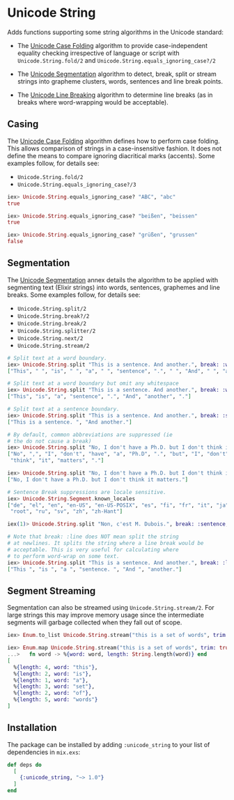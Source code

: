 # Unicode String

Adds functions supporting some string algorithms in the Unicode standard:

* The [Unicode Case Folding](https://www.unicode.org/versions/Unicode15.0.0/ch03.pdf) algorithm to provide case-independent equality checking irrespective of language or script with `Unicode.String.fold/2` and `Unicode.String.equals_ignoring_case?/2`

* The [Unicode Segmentation](https://unicode.org/reports/tr29/) algorithm to detect, break, split or stream strings into grapheme clusters, words, sentences and line break points.

* The [Unicode Line Breaking](https://www.unicode.org/reports/tr14/) algorithm to determine line breaks (as in breaks where word-wrapping would be acceptable).

## Casing

The [Unicode Case Folding](https://www.unicode.org/versions/Unicode15.0.0/ch03.pdf) algorithm defines how to perform case folding. This allows comparison of strings in a case-insensitive fashion. It does not define the means to compare ignoring diacritical marks (accents). Some examples follow, for details see:

* `Unicode.String.fold/2`
* `Unicode.String.equals_ignoring_case?/3`

```elixir
iex> Unicode.String.equals_ignoring_case? "ABC", "abc"
true

iex> Unicode.String.equals_ignoring_case? "beißen", "beissen"
true

iex> Unicode.String.equals_ignoring_case? "grüßen", "grussen"
false
```
## Segmentation

The [Unicode Segmentation](https://unicode.org/reports/tr29/) annex details the algorithm to be applied with segmenting text (Elixir strings) into words, sentences, graphemes and line breaks. Some examples follow, for details see:

* `Unicode.String.split/2`
* `Unicode.String.break?/2`
* `Unicode.String.break/2`
* `Unicode.String.splitter/2`
* `Unicode.String.next/2`
* `Unicode.String.stream/2`

```elixir
# Split text at a word boundary.
iex> Unicode.String.split "This is a sentence. And another.", break: :word
["This", " ", "is", " ", "a", " ", "sentence", ".", " ", "And", " ", "another", "."]

# Split text at a word boundary but omit any whitespace
iex> Unicode.String.split "This is a sentence. And another.", break: :word, trim: true
["This", "is", "a", "sentence", ".", "And", "another", "."]

# Split text at a sentence boundary.
iex> Unicode.String.split "This is a sentence. And another.", break: :sentence
["This is a sentence. ", "And another."]

# By default, common abbreviations are suppressed (ie
# the do not cause a break)
iex> Unicode.String.split "No, I don't have a Ph.D. but I don't think it matters.", break: :word, trim: true
["No", ",", "I", "don't", "have", "a", "Ph.D", ".", "but", "I", "don't",
 "think", "it", "matters", "."]

iex> Unicode.String.split "No, I don't have a Ph.D. but I don't think it matters.", break: :sentence, trim: true
["No, I don't have a Ph.D. but I don't think it matters."]

# Sentence Break suppressions are locale sensitive.
iex> Unicode.String.Segment.known_locales
["de", "el", "en", "en-US", "en-US-POSIX", "es", "fi", "fr", "it", "ja", "pt",
 "root", "ru", "sv", "zh", "zh-Hant"]

iex(1)> Unicode.String.split "Non, c'est M. Dubois.", break: :sentence, trim: true, locale: "fr"    ["Non, c'est M. Dubois."]

# Note that break: :line does NOT mean split the string
# at newlines. It splits the string where a line break would be
# acceptable. This is very useful for calculating where
# to perform word-wrap on some text.
iex> Unicode.String.split "This is a sentence. And another.", break: :line
["This ", "is ", "a ", "sentence. ", "And ", "another."]
```

## Segment Streaming

Segmentation can also be streamed using `Unicode.String.stream/2`. For large strings this may improve memory usage since the intermediate segments will garbage collected when they fall out of scope.

```elixir
iex> Enum.to_list Unicode.String.stream("this is a set of words", trim: true)                       ["this", "is", "a", "set", "of", "words"]

iex> Enum.map Unicode.String.stream("this is a set of words", trim: true),
...>   fn word -> %{word: word, length: String.length(word)} end
[
  %{length: 4, word: "this"},
  %{length: 2, word: "is"},
  %{length: 1, word: "a"},
  %{length: 3, word: "set"},
  %{length: 2, word: "of"},
  %{length: 5, word: "words"}
]
```

## Installation

The package can be installed by adding `:unicode_string` to your list of dependencies in `mix.exs`:

```elixir
def deps do
  [
    {:unicode_string, "~> 1.0"}
  ]
end
```

